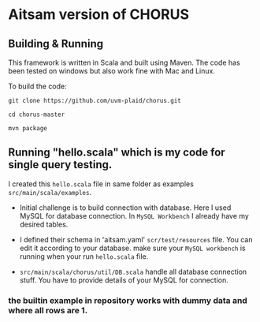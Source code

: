# Aitsam version of CHORUS

## Building & Running

This framework is written in Scala and built using Maven. The code has been tested on windows but also work fine with Mac and Linux. 

To build the code:

`git clone https://github.com/uvm-plaid/chorus.git`

`cd chorus-master`

`mvn package`


## Running "hello.scala" which is my code for single query testing.

I created this `hello.scala` file in same folder as examples `src/main/scala/examples`.

 - Initial challenge is to build connection with database.
  Here I used MySQL for database connection. In `MySQL Workbench` I already have my desired tables.
 
 - I defined their schema in 'aitsam.yaml' `scr/test/resources` file. You can edit it according to your database.
  make sure your `MySQL workbench` is running when your run `hello.scala` file.

 - `src/main/scala/chorus/util/DB.scala` handle all database connection stuff. You have to provide details of your MySQL for connection.


### the builtin example in repository works with dummy data and where all rows are 1.